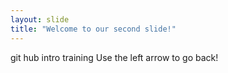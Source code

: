 ```yaml
---
layout: slide
title: "Welcome to our second slide!"
---
```

git hub intro training
Use the left arrow to go back!
